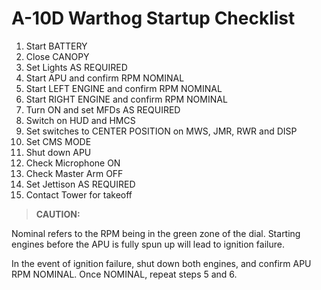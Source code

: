 # A-10D Warthog Startup Checklist

1. Start BATTERY
2. Close CANOPY
3. Set Lights AS REQUIRED
4. Start APU and confirm RPM NOMINAL
5. Start LEFT ENGINE and confirm RPM NOMINAL
6. Start RIGHT ENGINE and confirm RPM NOMINAL
7. Turn ON and set MFDs AS REQUIRED
8. Switch on HUD and HMCS
9. Set switches to CENTER POSITION on MWS, JMR, RWR and DISP
10. Set CMS MODE
11. Shut down APU
12. Check Microphone ON
13. Check Master Arm OFF
14. Set Jettison AS REQUIRED
15. Contact Tower for takeoff

> **CAUTION:**

<div class="border-s-4 border-red-700 ps-4 my-5 flex flex-col gap-5">
<p>Nominal refers to the RPM being in the green zone of the dial. Starting engines before the APU is fully spun up will lead to ignition failure. </p>
    
<p>In the event of ignition failure, shut down both engines, and confirm APU RPM NOMINAL. Once NOMINAL, repeat steps 5 and 6.</p>
</div>
